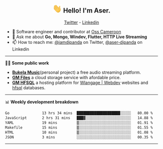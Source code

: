 <h2 align="center"> <img src="https://github.com/gabriel-TheCode/gabriel-TheCode/blob/master/gifs/Hi.gif" width="30px"> Hello! I'm Aser.</h2>
<p align="center">
  <a href="https://twitter.com/iamdipanda">Twitter</a> - 
  <a href="https://www.linkedin.com/in/aser-dipanda/">Linkedin</a>
</p>


- 🔭 Software engineer and contributor at [Oss Cameroon](https://github.com/osscameroon)
- 💬 Ask me about **Go, Mongo, Windev, Flutter, HTTP Live Streaming**
- 📫 How to reach me: [@iamdipanda](https://twitter.com/iamdipanda) on Twitter, [@aser-dipanda](https://www.linkedin.com/in/aser-dipanda/) on Linkedin

-------

👨‍💻 **Some public work**

- **[Bukela Music](https://music.bukela.co)**(personal project) a free audio streaming platform. 
- **[GM Files](https://gamesmania.io)** a cloud storage service with afordable price.
- **[GM HFSQL](https://gamesmania.io)** a hosting platform for [Wlangage | Webdev](https://pcsoft.fr/webdev/index.html) websites and [hfsql](https://pcsoft.fr/accueilpub/hfsql.htm) databases.
-------

📊 **Weekly development breakdown**

<!--START_SECTION:waka-->

```text
Go               13 hrs 34 mins  ████████████████████░░░░░   80.00 %
JavaScript       2 hrs 31 mins   ███▓░░░░░░░░░░░░░░░░░░░░░   14.88 %
YAML             19 mins         ▒░░░░░░░░░░░░░░░░░░░░░░░░   01.91 %
Makefile         15 mins         ▒░░░░░░░░░░░░░░░░░░░░░░░░   01.55 %
HTML             10 mins         ▒░░░░░░░░░░░░░░░░░░░░░░░░   01.08 %
JSON             3 mins          ░░░░░░░░░░░░░░░░░░░░░░░░░   00.35 %
```

<!--END_SECTION:waka-->

-------
